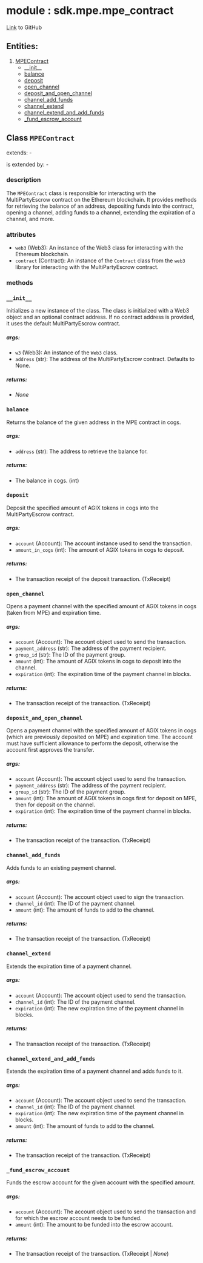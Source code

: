 
# module : sdk.mpe.mpe_contract

[Link](https://github.com/singnet/snet-sdk-python/blob/master/snet/sdk/mpe/mpe_contract.py) to GitHub

## Entities:
1. [MPEContract](#class-mpecontract)
   - [\_\_init\_\_](#init)
   - [balance](#balance)
   - [deposit](#deposit)
   - [open_channel](#open-channel)
   - [deposit_and_open_channel](#deposit-and-open-channel)
   - [channel_add_funds](#channel-add-funds)
   - [channel_extend](#channel-extend)
   - [channel_extend_and_add_funds](#channel-extend-and-add-funds)
   - [_fund_escrow_account](#fund-escrow-account)

## Class `MPEContract`

extends: -

is extended by: -

### description

The `MPEContract` class is responsible for interacting with the MultiPartyEscrow 
contract on the Ethereum blockchain. It provides methods for retrieving the balance of an address, depositing 
funds into the contract, opening a channel, adding funds to a channel, extending the expiration of a channel, and more.

### attributes

- `web3` (Web3): An instance of the Web3 class for interacting with the Ethereum blockchain.
- `contract` (Contract): An instance of the `Contract` class from the `web3` library for interacting 
with the MultiPartyEscrow contract.

### methods

### `__init__`

Initializes a new instance of the class. The class is initialized with a Web3 object and an optional contract address. 
If no contract address is provided, it uses the default MultiPartyEscrow contract.

##### args:

- `w3` (Web3): An instance of the `Web3` class.
- `address` (str): The address of the MultiPartyEscrow contract. Defaults to None.

##### returns:

- _None_

### `balance`

Returns the balance of the given address in the MPE contract in cogs.

##### args:

- `address` (str): The address to retrieve the balance for.

##### returns:

- The balance in cogs. (int)

### `deposit`

Deposit the specified amount of AGIX tokens in cogs into the MultiPartyEscrow contract.

##### args:

- `account` (Account): The account instance used to send the transaction.
- `amount_in_cogs` (int): The amount of AGIX tokens in cogs to deposit.


##### returns:

- The transaction receipt of the deposit transaction. (TxReceipt)

### `open_channel`

Opens a payment channel with the specified amount of AGIX tokens in cogs (taken from MPE) and expiration time.

##### args:

- `account` (Account): The account object used to send the transaction.
- `payment_address` (str): The address of the payment recipient.
- `group_id` (str): The ID of the payment group.
- `amount` (int): The amount of AGIX tokens in cogs to deposit into the channel.
- `expiration` (int): The expiration time of the payment channel in blocks.

##### returns:

- The transaction receipt of the transaction. (TxReceipt)

### `deposit_and_open_channel`

Opens a payment channel with the specified amount of AGIX tokens in cogs (which are previously deposited on MPE) 
and expiration time. The account must have sufficient allowance to perform the deposit, otherwise the account 
first approves the transfer.

##### args:

- `account` (Account): The account object used to send the transaction.
- `payment_address` (str): The address of the payment recipient.
- `group_id` (str): The ID of the payment group.
- `amount` (int): The amount of AGIX tokens in cogs first for deposit on MPE, then for deposit on the channel.
- `expiration` (int): The expiration time of the payment channel in blocks.

##### returns:

- The transaction receipt of the transaction. (TxReceipt)

### `channel_add_funds`

Adds funds to an existing payment channel.

##### args:

- `account` (Account): The account object used to sign the transaction.
- `channel_id` (int): The ID of the payment channel.
- `amount` (int): The amount of funds to add to the channel.

##### returns:

- The transaction receipt of the transaction. (TxReceipt)

### `channel_extend`

Extends the expiration time of a payment channel.

##### args:

- `account` (Account): The account object used to send the transaction.
- `channel_id` (int): The ID of the payment channel.
- `expiration` (int): The new expiration time of the payment channel in blocks.

##### returns:

- The transaction receipt of the transaction. (TxReceipt)

### `channel_extend_and_add_funds`

Extends the expiration time of a payment channel and adds funds to it.

##### args:

- `account` (Account): The account object used to send the transaction.
- `channel_id` (int): The ID of the payment channel.
- `expiration` (int): The new expiration time of the payment channel in blocks.
- `amount` (int): The amount of funds to add to the channel.

##### returns:

- The transaction receipt of the transaction. (TxReceipt)

### `_fund_escrow_account`

Funds the escrow account for the given account with the specified amount.

##### args:

- `account` (Account): The account object used to send the transaction and for which 
the escrow account needs to be funded.
- `amount` (int): The amount to be funded into the escrow account.

##### returns:

- The transaction receipt of the transaction. (TxReceipt | _None_)

